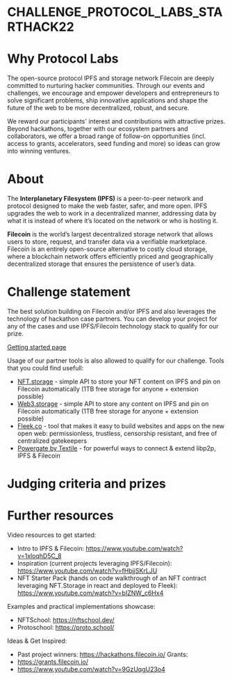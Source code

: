 # CHALLENGE_PROTOCOL_LABS_STARTHACK22


# Why Protocol Labs

The open-source protocol IPFS and storage network Filecoin are deeply committed to nurturing hacker communities. Through our events and challenges, we encourage and empower developers and entrepreneurs to solve significant problems, ship innovative applications and shape the future of the web to be more decentralized, robust, and secure. 

We reward our participants' interest and contributions with attractive prizes. Beyond hackathons, together with our ecosystem partners and collaborators, we offer a broad range of follow-on opportunities (incl. access to grants, accelerators, seed funding and more) so ideas can grow into winning ventures.

# About

The **Interplanetary Filesystem (IPFS)** is a peer-to-peer network and protocol designed to make the web faster, safer, and more open. IPFS upgrades the web to work in a decentralized manner, addressing data by what it is instead of where it’s located on the network or who is hosting it.

**Filecoin** is the world’s largest decentralized storage network that allows users to store, request, and transfer data via a verifiable marketplace. Filecoin is an entirely open-source alternative to costly cloud storage, where a blockchain network offers efficiently priced and geographically decentralized storage that ensures the persistence of user’s data.

# Challenge statement 

The best solution building on Filecoin and/or IPFS and also leverages the technology of hackathon case partners. You can develop your project for any of the cases and use IPFS/Filecoin technology stack to qualify for our prize. 

[Getting started page](https://protocollabs.notion.site/Getting-started-with-IPFS-Filecoin-173c73d4d8d64765a42058594bc46bb7)

Usage of our partner tools is also allowed to qualify for our challenge. Tools that you could find usefull:

- [NFT.storage](https://nft.storage/) - simple API to store your NFT content on IPFS and pin on Filecoin automatically (1TB free storage for anyone + extension possible)
- [Web3.storage](https://web3.storage/) - simple API to store any content on IPFS and pin on Filecoin automatically (1TB free storage for anyone + extension possible)
- [Fleek.co](https://fleek.co/) - tool that makes it easy to build websites and apps on the new open web: permissionless, trustless, censorship resistant, and free of centralized gatekeepers
- [Powergate by Textile](docs.textile.io/powergate) - for powerful ways to connect & extend libp2p, IPFS & Filecoin

# Judging criteria and prizes

<to be added>

# Further resources

Video resources to get started:
- Intro to IPFS & Filecoin: https://www.youtube.com/watch?v=1xloqhD5C_8
- Inspiration (current projects leveraging IPFS/Filecoin): https://www.youtube.com/watch?v=fHbjjSKrLJU
- NFT Starter Pack (hands on code walkthrough of an NFT contract leveraging NFT.Storage in react and deployed to Fleek): https://www.youtube.com/watch?v=bIZNW_c6Hx4

Examples and practical implementations showcase:
- NFTSchool: https://nftschool.dev/
- Protoschool: https://proto.school/

Ideas & Get Inspired:
- Past project winners: https://hackathons.filecoin.io/
Grants:
- https://grants.filecoin.io/
- https://www.youtube.com/watch?v=9GzUqgU23o4
